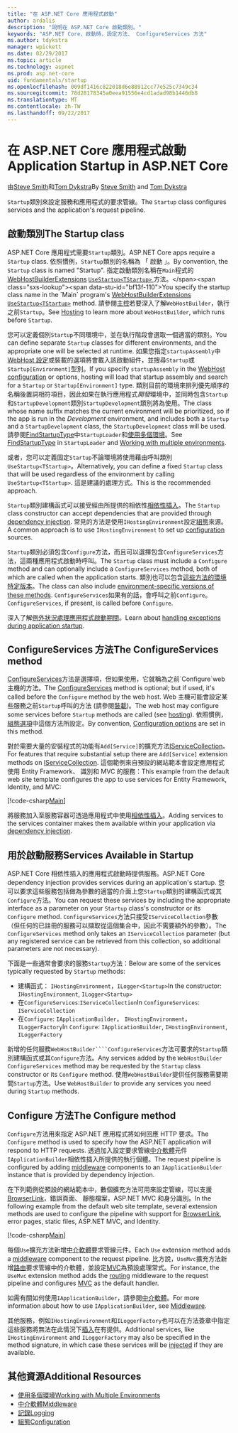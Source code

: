```yaml
---
title: "在 ASP.NET Core 應用程式啟動"
author: ardalis
description: "說明在 ASP.NET Core 啟動類別。"
keywords: "ASP.NET Core，啟動時，設定方法、 ConfigureServices 方法"
ms.author: tdykstra
manager: wpickett
ms.date: 02/29/2017
ms.topic: article
ms.technology: aspnet
ms.prod: asp.net-core
uid: fundamentals/startup
ms.openlocfilehash: 009df1416c822018d6e88912cc77e525c7349c34
ms.sourcegitcommit: 78d28178345a0eea91556e4cd1adad98b1446db8
ms.translationtype: MT
ms.contentlocale: zh-TW
ms.lasthandoff: 09/22/2017
---
```

# <a name="application-startup-in-aspnet-core"></a><span data-ttu-id="bf13f-104">在 ASP.NET Core 應用程式啟動</span><span class="sxs-lookup"><span data-stu-id="bf13f-104">Application Startup in ASP.NET Core</span></span>

<span data-ttu-id="bf13f-105">由[Steve Smith](https://ardalis.com/)和[Tom Dykstra](https://github.com/tdykstra/)</span><span class="sxs-lookup"><span data-stu-id="bf13f-105">By [Steve Smith](https://ardalis.com/) and [Tom Dykstra](https://github.com/tdykstra/)</span></span>

<span data-ttu-id="bf13f-106">`Startup`類別來設定服務和應用程式的要求管線。</span><span class="sxs-lookup"><span data-stu-id="bf13f-106">The `Startup` class configures services and the application's request pipeline.</span></span> 

## <a name="the-startup-class"></a><span data-ttu-id="bf13f-107">啟動類別</span><span class="sxs-lookup"><span data-stu-id="bf13f-107">The Startup class</span></span>

<span data-ttu-id="bf13f-108">ASP.NET Core 應用程式需要`Startup`類別。</span><span class="sxs-lookup"><span data-stu-id="bf13f-108">ASP.NET Core apps require a `Startup` class.</span></span> <span data-ttu-id="bf13f-109">依照慣例，`Startup`類別的名稱為 「 啟動 」。</span><span class="sxs-lookup"><span data-stu-id="bf13f-109">By convention, the `Startup` class is named "Startup".</span></span> <span data-ttu-id="bf13f-110">指定啟動類別名稱在`Main`程式的[WebHostBuilderExtensions](https://docs.microsoft.com/aspnet/core/api/microsoft.aspnetcore.hosting.webhostbuilderextensions) [ `UseStartup<TStartup>` ](https://docs.microsoft.com/aspnet/core/api/microsoft.aspnetcore.hosting.webhostbuilderextensions#Microsoft_AspNetCore_Hosting_WebHostBuilderExtensions_UseStartup__1_Microsoft_AspNetCore_Hosting_IWebHostBuilder_)方法。</span><span class="sxs-lookup"><span data-stu-id="bf13f-110">You specify the startup class name in the `Main` program's [WebHostBuilderExtensions](https://docs.microsoft.com/aspnet/core/api/microsoft.aspnetcore.hosting.webhostbuilderextensions) [`UseStartup<TStartup>`](https://docs.microsoft.com/aspnet/core/api/microsoft.aspnetcore.hosting.webhostbuilderextensions#Microsoft_AspNetCore_Hosting_WebHostBuilderExtensions_UseStartup__1_Microsoft_AspNetCore_Hosting_IWebHostBuilder_) method.</span></span> <span data-ttu-id="bf13f-111">請參閱[主控](xref:fundamentals/hosting)若要深入了解`WebHostBuilder`，執行之前`Startup`。</span><span class="sxs-lookup"><span data-stu-id="bf13f-111">See [Hosting](xref:fundamentals/hosting) to learn more about `WebHostBuilder`, which runs before `Startup`.</span></span>

<span data-ttu-id="bf13f-112">您可以定義個別`Startup`不同環境中，並在執行階段會選取一個適當的類別。</span><span class="sxs-lookup"><span data-stu-id="bf13f-112">You can define separate `Startup` classes for different environments, and the appropriate one will be selected at runtime.</span></span> <span data-ttu-id="bf13f-113">如果您指定`startupAssembly`中[WebHost 設定](https://docs.microsoft.com/aspnet/core/fundamentals/hosting?tabs=aspnetcore2x#configuring-a-host)或裝載的選項將會載入該啟動組件，並搜尋`Startup`或`Startup[Environment]`型別。</span><span class="sxs-lookup"><span data-stu-id="bf13f-113">If you specify `startupAssembly` in the [WebHost configuration](https://docs.microsoft.com/aspnet/core/fundamentals/hosting?tabs=aspnetcore2x#configuring-a-host) or options, hosting will load that startup assembly and search for a `Startup` or `Startup[Environment]` type.</span></span> <span data-ttu-id="bf13f-114">類別目前的環境來排列優先順序的名稱後置詞相符項目，因此如果在執行應用程式*開發*環境中，並同時包含`Startup`和`StartupDevelopment`類別`StartupDevelopment`類別將為使用。</span><span class="sxs-lookup"><span data-stu-id="bf13f-114">The class whose name suffix matches the current environment will be prioritized, so if the app is run in the *Development* environment, and includes both a `Startup` and a `StartupDevelopment` class, the `StartupDevelopment` class will be used.</span></span> <span data-ttu-id="bf13f-115">請參閱[FindStartupType](https://github.com/aspnet/Hosting/blob/rel/1.1.0/src/Microsoft.AspNetCore.Hosting/Internal/StartupLoader.cs)中`StartupLoader`和[使用多個環境](environments.md#startup-conventions)。</span><span class="sxs-lookup"><span data-stu-id="bf13f-115">See [FindStartupType](https://github.com/aspnet/Hosting/blob/rel/1.1.0/src/Microsoft.AspNetCore.Hosting/Internal/StartupLoader.cs) in `StartupLoader` and [Working with multiple environments](environments.md#startup-conventions).</span></span>

<span data-ttu-id="bf13f-116">或者，您可以定義固定`Startup`不論環境將使用藉由呼叫類別`UseStartup<TStartup>`。</span><span class="sxs-lookup"><span data-stu-id="bf13f-116">Alternatively, you can define a fixed `Startup` class that will be used regardless of the environment by calling `UseStartup<TStartup>`.</span></span> <span data-ttu-id="bf13f-117">這是建議的處理方式。</span><span class="sxs-lookup"><span data-stu-id="bf13f-117">This is the recommended approach.</span></span>

<span data-ttu-id="bf13f-118">`Startup`類別建構函式可以接受經由所提供的相依性[相依性插入](xref:fundamentals/dependency-injection)。</span><span class="sxs-lookup"><span data-stu-id="bf13f-118">The `Startup` class constructor can accept dependencies that are provided through [dependency injection](xref:fundamentals/dependency-injection).</span></span> <span data-ttu-id="bf13f-119">常見的方法是使用`IHostingEnvironment`設定[組態](xref:fundamentals/configuration)來源。</span><span class="sxs-lookup"><span data-stu-id="bf13f-119">A common approach is to use `IHostingEnvironment` to set up [configuration](xref:fundamentals/configuration) sources.</span></span>

<span data-ttu-id="bf13f-120">`Startup`類別必須包含`Configure`方法，而且可以選擇包含`ConfigureServices`方法，這兩種應用程式啟動時呼叫。</span><span class="sxs-lookup"><span data-stu-id="bf13f-120">The `Startup` class must include a `Configure` method and can optionally include a `ConfigureServices` method, both of which are called when the application starts.</span></span> <span data-ttu-id="bf13f-121">類別也可以包含[這些方法的環境特定版本](xref:fundamentals/environments#startup-conventions)。</span><span class="sxs-lookup"><span data-stu-id="bf13f-121">The class can also include [environment-specific versions of these methods](xref:fundamentals/environments#startup-conventions).</span></span> <span data-ttu-id="bf13f-122">`ConfigureServices`如果有的話，會呼叫之前`Configure`。</span><span class="sxs-lookup"><span data-stu-id="bf13f-122">`ConfigureServices`, if present, is called before `Configure`.</span></span>

<span data-ttu-id="bf13f-123">深入了解[例外狀況處理應用程式啟動期間](xref:fundamentals/error-handling#startup-exception-handling)。</span><span class="sxs-lookup"><span data-stu-id="bf13f-123">Learn about [handling exceptions during application startup](xref:fundamentals/error-handling#startup-exception-handling).</span></span>

## <a name="the-configureservices-method"></a><span data-ttu-id="bf13f-124">ConfigureServices 方法</span><span class="sxs-lookup"><span data-stu-id="bf13f-124">The ConfigureServices method</span></span>

<span data-ttu-id="bf13f-125">[ConfigureServices](https://docs.microsoft.com/aspnet/core/api/microsoft.aspnetcore.hosting.startupbase#Microsoft_AspNetCore_Hosting_StartupBase_ConfigureServices_Microsoft_Extensions_DependencyInjection_IServiceCollection_)方法是選擇項，但如果使用，它就稱為之前`Configure`web 主機的方法。</span><span class="sxs-lookup"><span data-stu-id="bf13f-125">The [ConfigureServices](https://docs.microsoft.com/aspnet/core/api/microsoft.aspnetcore.hosting.startupbase#Microsoft_AspNetCore_Hosting_StartupBase_ConfigureServices_Microsoft_Extensions_DependencyInjection_IServiceCollection_) method is optional; but if used, it's called before the `Configure` method by the web host.</span></span> <span data-ttu-id="bf13f-126">Web 主機可能會設定某些服務之前``Startup``呼叫的方法 (請參閱[裝載](xref:fundamentals/hosting))。</span><span class="sxs-lookup"><span data-stu-id="bf13f-126">The web host may configure some services before ``Startup`` methods are called (see [hosting](xref:fundamentals/hosting)).</span></span> <span data-ttu-id="bf13f-127">依照慣例，[組態選項](xref:fundamentals/configuration)中這個方法所設定。</span><span class="sxs-lookup"><span data-stu-id="bf13f-127">By convention, [Configuration options](xref:fundamentals/configuration) are set in this method.</span></span>

<span data-ttu-id="bf13f-128">對於需要大量的安裝程式的功能有`Add[Service]`的擴充方法[IServiceCollection](https://docs.microsoft.com/aspnet/core/api/microsoft.extensions.dependencyinjection.iservicecollection)。</span><span class="sxs-lookup"><span data-stu-id="bf13f-128">For features that require substantial setup there are `Add[Service]` extension methods on [IServiceCollection](https://docs.microsoft.com/aspnet/core/api/microsoft.extensions.dependencyinjection.iservicecollection).</span></span> <span data-ttu-id="bf13f-129">這個範例來自預設的網站範本會設定應用程式使用 Entity Framework、 識別和 MVC 的服務：</span><span class="sxs-lookup"><span data-stu-id="bf13f-129">This example from the default web site template configures the app to use services for Entity Framework, Identity, and MVC:</span></span>

[!code-csharp[Main](../common/samples/WebApplication1/Startup.cs?highlight=4,7,11&start=40&end=55)]

<span data-ttu-id="bf13f-130">將服務加入至服務容器可透過應用程式中使用[相依性插入](xref:fundamentals/dependency-injection)。</span><span class="sxs-lookup"><span data-stu-id="bf13f-130">Adding services to the services container makes them available within your application via [dependency injection](xref:fundamentals/dependency-injection).</span></span>

## <a name="services-available-in-startup"></a><span data-ttu-id="bf13f-131">用於啟動服務</span><span class="sxs-lookup"><span data-stu-id="bf13f-131">Services Available in Startup</span></span>

<span data-ttu-id="bf13f-132">ASP.NET Core 相依性插入的應用程式啟動時提供服務。</span><span class="sxs-lookup"><span data-stu-id="bf13f-132">ASP.NET Core dependency injection provides services during an application's startup.</span></span> <span data-ttu-id="bf13f-133">您可以要求這些服務包括做為參數的適當的介面上您`Startup`類別的建構函式或其`Configure`方法。</span><span class="sxs-lookup"><span data-stu-id="bf13f-133">You can request these services by including the appropriate interface as a parameter on your `Startup` class's constructor or its `Configure` method.</span></span> <span data-ttu-id="bf13f-134">`ConfigureServices`方法只接受`IServiceCollection`參數 （但任何的已註冊的服務可以擷取從這個集合中，因此不需要額外的參數）。</span><span class="sxs-lookup"><span data-stu-id="bf13f-134">The `ConfigureServices` method only takes an `IServiceCollection` parameter (but any registered service can be retrieved from this collection, so additional parameters are not necessary).</span></span>

<span data-ttu-id="bf13f-135">下面是一些通常會要求的服務`Startup`方法：</span><span class="sxs-lookup"><span data-stu-id="bf13f-135">Below are some of the services typically requested by `Startup` methods:</span></span>

* <span data-ttu-id="bf13f-136">建構函式： `IHostingEnvironment`，`ILogger<Startup>`</span><span class="sxs-lookup"><span data-stu-id="bf13f-136">In the constructor:  `IHostingEnvironment`, `ILogger<Startup>`</span></span>
* <span data-ttu-id="bf13f-137">在`ConfigureServices`:`IServiceCollection`</span><span class="sxs-lookup"><span data-stu-id="bf13f-137">In `ConfigureServices`:  `IServiceCollection`</span></span>
* <span data-ttu-id="bf13f-138">在`Configure`: `IApplicationBuilder`， `IHostingEnvironment`，`ILoggerFactory`</span><span class="sxs-lookup"><span data-stu-id="bf13f-138">In `Configure`:  `IApplicationBuilder`, `IHostingEnvironment`, `ILoggerFactory`</span></span>

<span data-ttu-id="bf13f-139">新增的任何服務``WebHostBuilder````ConfigureServices``方法可要求的``Startup``類別建構函式或其``Configure``方法。</span><span class="sxs-lookup"><span data-stu-id="bf13f-139">Any services added by the ``WebHostBuilder`` ``ConfigureServices`` method may be requested by the ``Startup`` class constructor or its ``Configure`` method.</span></span> <span data-ttu-id="bf13f-140">使用`WebHostBuilder`提供任何服務需要期間`Startup`方法。</span><span class="sxs-lookup"><span data-stu-id="bf13f-140">Use `WebHostBuilder` to provide any services you need during `Startup` methods.</span></span>

## <a name="the-configure-method"></a><span data-ttu-id="bf13f-141">Configure 方法</span><span class="sxs-lookup"><span data-stu-id="bf13f-141">The Configure method</span></span>

<span data-ttu-id="bf13f-142">`Configure`方法用來指定 ASP.NET 應用程式將如何回應 HTTP 要求。</span><span class="sxs-lookup"><span data-stu-id="bf13f-142">The `Configure` method is used to specify how the ASP.NET application will respond to HTTP requests.</span></span> <span data-ttu-id="bf13f-143">透過加入設定要求管線[中介軟體](middleware.md)元件`IApplicationBuilder`相依性插入所提供的執行個體。</span><span class="sxs-lookup"><span data-stu-id="bf13f-143">The request pipeline is configured by adding [middleware](middleware.md) components to an `IApplicationBuilder` instance that is provided by dependency injection.</span></span>

<span data-ttu-id="bf13f-144">在下列範例從預設的網站範本中，數個擴充方法可用來設定管線，可以支援[BrowserLink](http://vswebessentials.com/features/browserlink)，錯誤頁面、 靜態檔案，ASP.NET MVC 和身分識別。</span><span class="sxs-lookup"><span data-stu-id="bf13f-144">In the following example from the default web site template, several extension methods are used to configure the pipeline with support for [BrowserLink](http://vswebessentials.com/features/browserlink), error pages, static files, ASP.NET MVC, and Identity.</span></span>

[!code-csharp[Main](../common/samples/WebApplication1/Startup.cs?highlight=8,9,10,14,17,19,21&start=58&end=84)]

<span data-ttu-id="bf13f-145">每個`Use`擴充方法新增[中介軟體](xref:fundamentals/middleware)要求管線元件。</span><span class="sxs-lookup"><span data-stu-id="bf13f-145">Each `Use` extension method adds a [middleware](xref:fundamentals/middleware) component to the request pipeline.</span></span> <span data-ttu-id="bf13f-146">比方說，`UseMvc`擴充方法新增[路由](routing.md)要求管線中的介軟體，並設定[MVC](xref:mvc/overview)為預設處理常式。</span><span class="sxs-lookup"><span data-stu-id="bf13f-146">For instance, the `UseMvc` extension method adds the [routing](routing.md) middleware to the request pipeline and configures [MVC](xref:mvc/overview) as the default handler.</span></span>

<span data-ttu-id="bf13f-147">如需有關如何使用`IApplicationBuilder`，請參閱[中介軟體](xref:fundamentals/middleware)。</span><span class="sxs-lookup"><span data-stu-id="bf13f-147">For more information about how to use `IApplicationBuilder`, see [Middleware](xref:fundamentals/middleware).</span></span>

<span data-ttu-id="bf13f-148">其他服務，例如`IHostingEnvironment`和`ILoggerFactory`也可以在方法簽章中指定這些服務將無法在此情況下[插入](dependency-injection.md)在有提供。</span><span class="sxs-lookup"><span data-stu-id="bf13f-148">Additional services, like `IHostingEnvironment` and `ILoggerFactory` may also be specified in the method signature, in which case these services will be [injected](dependency-injection.md) if they are available.</span></span> 

## <a name="additional-resources"></a><span data-ttu-id="bf13f-149">其他資源</span><span class="sxs-lookup"><span data-stu-id="bf13f-149">Additional Resources</span></span>

* [<span data-ttu-id="bf13f-150">使用多個環境</span><span class="sxs-lookup"><span data-stu-id="bf13f-150">Working with Multiple Environments</span></span>](xref:fundamentals/environments)
* [<span data-ttu-id="bf13f-151">中介軟體</span><span class="sxs-lookup"><span data-stu-id="bf13f-151">Middleware</span></span>](xref:fundamentals/middleware)
* [<span data-ttu-id="bf13f-152">記錄</span><span class="sxs-lookup"><span data-stu-id="bf13f-152">Logging</span></span>](xref:fundamentals/logging)
* [<span data-ttu-id="bf13f-153">組態</span><span class="sxs-lookup"><span data-stu-id="bf13f-153">Configuration</span></span>](xref:fundamentals/configuration)
